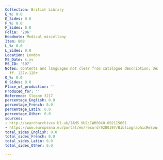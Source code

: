 ```yaml
---
Collection: British Library
E_%: 0.0
E_Sides: 0.0
F_%: 0.0
F_Sides: 0.0
Folia: '206'
Headnote: Medical miscellany
Item: 609
L_%: 0.0
L_Sides: 0.0
Location: London
MS_Date: s.xv
MS_ID: '597'
Notes: contents and languages not clear from catalogue description; Dean no. 439 on
  ff. 127v-128r
O_%: 0.0
O_Sides: 0.0
Place_of_production: ''
Produced_for: ''
Reference: Sloane 3217
percentage_English: 0.0
percentage_French: 0.0
percentage_Latin: 0.0
percentage_Other: 0.0
sources:
- http://searcharchives.bl.uk/IAMS_VU2:IAMS040-002115601
- https://www.europeana.eu/portal/en/record/9200397/BibliographicResource_3000126278909.html
total_sides_English: 0.0
total_sides_French: 0.0
total_sides_Latin: 0.0
total_sides_Other: 0.0

---
```

